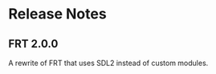 Release Notes
=============

## FRT 2.0.0

A rewrite of FRT that uses SDL2 instead of custom modules.
